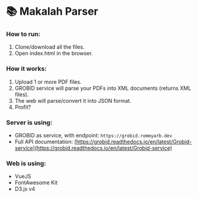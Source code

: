 # 📚 Makalah Parser

### How to run:

1. Clone/download all the files.
2. Open index.html in the browser.

### How it works:

1. Upload 1 or more PDF files.
2. GROBID service will parse your PDFs into XML documents (returns XML files).
3. The web will parse/convert it into JSON format.
4. Profit?

### Server is using:

- GROBID as service, with endpoint: `https://grobid.rommyarb.dev`
- Full API documentation: [https://grobid.readthedocs.io/en/latest/Grobid-service](https://grobid.readthedocs.io/en/latest/Grobid-service)

### Web is using:

- VueJS
- FontAwesome Kit
- D3.js v4
